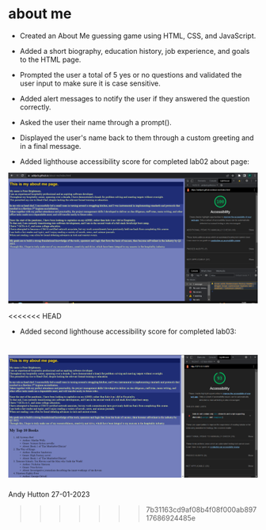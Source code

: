 # about me

- Created an About Me guessing game using HTML, CSS, and JavaScript.

- Added a short biography, education history, job experience, and goals to the HTML page.

- Prompted the user a total of 5 yes or no questions and validated the user input to make sure it is case sensitive.

- Added alert messages to notify the user if they answered the question correctly.

- Asked the user their name through a prompt().

- Displayed the user's name back to them through a custom greeting and in a final message.

- Added lighthouse accessibility score for completed lab02 about page:

![Lighthouse score](images/lighthouse1.png)

<<<<<<< HEAD
- Added second lighthouse accessibility score for completed lab03:

![Lighthouse score](images/lighthouse2.png)
=======
Andy Hutton 27-01-2023
>>>>>>> 7b31163cd9af08b4f08f000ab89717686924485e
